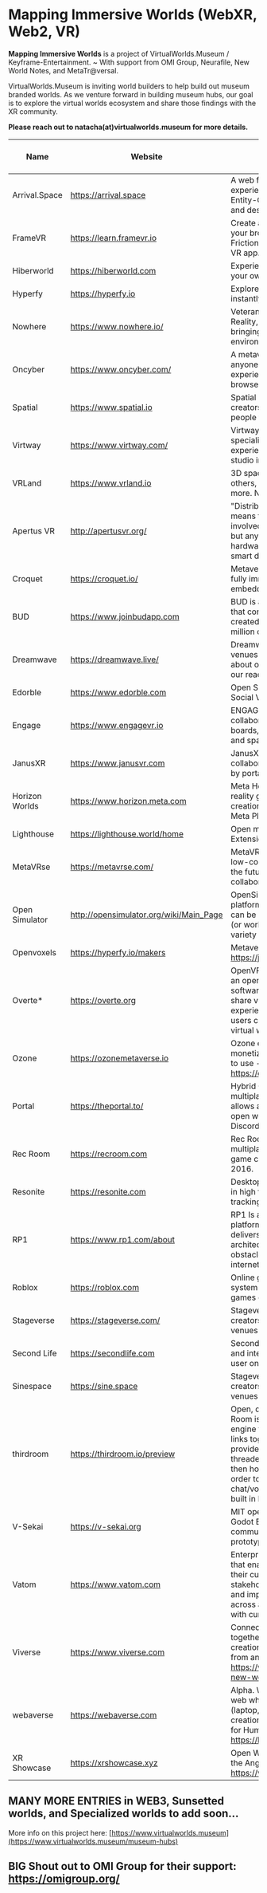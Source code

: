 # Mapping Immersive Worlds (WebXR, Web2, VR)

**Mapping Immersive Worlds** is a project of VirtualWorlds.Museum / Keyframe-Entertainment. 
~ With support from OMI Group, Neurafile, New World Notes, and MetaTr@versal.

VirtualWorlds.Museum is inviting world builders to help build out museum branded worlds.
As we venture forward in building museum hubs, our goal is to explore the virtual worlds ecosystem and share those findings with the XR community. 

**Please reach out to natacha(at)virtualworlds.museum for more details.**

| Name | Website | Description | MUSEUM HUB STATUS | Museum World Builder |
| ---- | ------- | ----------- | ----------------- | -------------------- |
| Arrival.Space | https://arrival.space | A web framework for building 3D/AR/VR experiences. Make 3D worlds with HTML and Entity-Component on any headset, mobile and desktop | Yes | SEHU |
| FrameVR	 | https://learn.framevr.io | Create a virtual classroom in seconds right in your browser with Frame. Join in VR. Frictionless. 24-7 Open Space. Web based VR app. | Yes | Keyframe|
| Hiberworld	| https://hiberworld.com | Experience millions of virtual worlds or create your own, with or without code. | Yes | Keyframe |
| Hyperfy	| https://hyperfy.io | Explore and build the metaverse with others, instantly on the web. | Yes | Keyframe / MTV969.eth|
| Nowhere | https://www.nowhere.io/ | Veterans from Windmill Factory, Escher Reality, Niantic, YC alumni built technology bringing video presence into dynamic environments. | Yes | Keyframe |
| Oncyber | https://www.oncyber.com/ | A metaverse platform that makes it easy for anyone to create their own 3D, immersive experience that can be accessed from the browser. | Yes | Keyframe |
| Spatial | https://www.spatial.io | Spatial is a free online gaming platform where creators build and share games that bring people together across web, mobile, and VR. | Yes | Keyframe |
| Virtway | https://www.virtway.com/ | Virtway, a metaverse pioneer since 2010, specializes in crafting transformative experiences. Virtway is a game development studio in Spain. | Yes | Keyframe | 
| VRLand | https://www.vrland.io| 3D space where users can connect with others, create events, play, learn and a lot more. No registration required. | WIP | Keyframe | 
| Apertus VR | http://apertusvr.org/ | "Distributed Plugin-in Mechanism" which means that not only humans could be involved in an multi-user virtual reality scene but any element of the Internet of Things like hardware, software, robot or any kind of smart device. | - | - |
| Croquet | https://croquet.io/ | Metaverse Web Showcase is a free to use fully immersive Metaverse world that can be embedded in any website in minutes. | - | - |
| BUD | https://www.joinbudapp.com | BUD is an open metaverse gaming platform that connects millions of virtual worlds created by our community, made up of 9 million creators. | - | - |
| Dreamwave | https://dreamwave.live/ | Dreamwave experiences are web-based venues where your audience can Learn more about our custom projects, or host events in our ready-made worlds. | - | - |
| Edorble	| https://www.edorble.com | Open Source Framework for learning in Social Virtual (Reality) Environments. | - | - |
| Engage	| https://www.engagevr.io | ENGAGE provides a variety of tools for collaboration, such as immersive white boards, screen streaming, 3D virtual pens and spatial VoIP communications | WIP | - |
| JanusXR	| https://www.janusvr.com | JanusXR re-imagines webpages as collaborative 3D webspaces interconnected by portals. | - | - |
| Horizon Worlds| https://www.horizon.meta.com | Meta Horizon Worlds is an online virtual reality game with an integrated game creation system developed and published by Meta Platforms.  | WIP | - |
| Lighthouse | https://lighthouse.world/home | Open metaverse navigation engine. Extension: http://extension.lighthouse.world | - | - |
| MetaVRse | https://metavrse.com/ | MetaVRse is an award-winning web-based, low-code, real-time 3D creation platform for the future of human communication, collaboration, commerce and culture. | - | - |
| Open Simulator | http://opensimulator.org/wiki/Main_Page | OpenSimulator is an open source multi-platform, multi-user 3D application server. It can be used to create a virtual environment (or worlds) which can be accessed through a variety of clients, on multiple protocols. | - | - |
| Openvoxels | https://hyperfy.io/makers | Metaverse Interoperability Lab by @m3org - https://juicebox.money/@openvoxels | - | - |
| Overte* | https://overte.org | OpenVR now and will be in OpenXR. Overte is an open source virtual worlds & social VR software which enables you to create and share virtual worlds as VR & desktop experiences. The Overte JavaScript API lets users create new experiences/transform virtual worlds within the Overte. | - | - |
| Ozone | https://ozonemetaverse.io | Ozone enables you to own, scale, and monetize interactive 3D experiences. Simple to use - Powerful - 100% browser based. https://ozonemetaverse.io/worlds| WIP | - | - |
| Portal | https://theportal.to/ | Hybrid Open Metvaerse and Web3. A multiplayer world-building platform that allows anyone to build, share, and play in an open world that is built by your imagination. Discord: http://discord.gg/portals | - | - |
| Rec Room | https://recroom.com | Rec Room is a virtual reality massively multiplayer online game with an integrated game creation system, initially released in 2016. | - | - |
| Resonite | https://resonite.com | Desktop users in VR can express themselves in high fidelity with up to 11-point full-body tracking (FBT), eye, and face tracking.  | WIP | - |
| RP1 | https://www.rp1.com/about | RP1 Is a persistent, seamless, real-time platform with limitless scalability. RP1 delivers a new paradigm in network server architecture, solving the fundamental obstacle in the creation of a real-time internet. | - | - |
| Roblox | https://roblox.com	| Online game platform and game creation system that allows users to program and play games created by themselves or other users. | - | - |
| Stageverse | https://stageverse.com/	| Stageverse is a no-code platform for creators and brands to build metaverse venues and host interactive 3D experiences. | - | - |
| Second Life |https://secondlife.com	| Second Life allows people to create an avatar and interact with other users within a multi-user online virtual world. | - | - |
| Sinespace |https://sine.space	| Stageverse is a no-code platform for creators and brands to build metaverse venues and host interactive 3D experiences. | - | - |
| thirdroom | https://thirdroom.io/preview | Open, decentralised, immersive worlds. Third Room is built on a new browser-based engine that we’ve built called Manifold, which links together Three.js, bitECS, Rapier to provide a super high-performance multi-threaded game engine for the Web - which is then hooked into Matrix via Hydrogen SDK in order to provide the Matrix networking and chat/voip components, with the rest of the UI built in React.| - | - |
| V-Sekai | https://v-sekai.org | MIT open source software stack built with Godot Engine 4. V-Sekai, A completely community-run, self-hostable.  Functional prototypes, platform is in development. | - | - |
| Vatom	| https://www.vatom.com | Enterprise-ready Web3 engagement solution that enables companies to better connect to their customers, employees, and stakeholders, while streamlining processes and improving profitability. Its features works across all blockchains and integrates easily with current WEB2. | - | - |
| Viverse	| https://www.viverse.com | Connecting individuals and communities together in the metaverse, enabling the creation and exploration of virtual worlds from any device. https://www.news.viverse.com/post/explore-new-worlds-in-viverse | - | - |
| webaverse	| https://webaverse.com | Alpha. Widely accessible Metaverse on the web which works across 2D & 3D mediums (laptop, desktop & VR) to bring creators' creations to life. A powerful & beautiful space for Humans & AI. Linktree https://linktr.ee/webaverse | - | - |
| XR Showcase | https://xrshowcase.xyz | Open Worlds and XR Showcase curated by the Angell Community. More info https://www.angellxr.com | - | - |

MANY MORE ENTRIES in WEB3, Sunsetted worlds, and Specialized worlds to add soon...
-------

More info on this project here: [https://www.virtualworlds.museum](https://www.virtualworlds.museum/museum-hubs)

BIG Shout out to OMI Group for their support: https://omigroup.org/
------------------------------------------------------------------------



